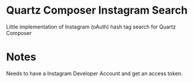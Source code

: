 # Quartz Composer Instagram Search

Little implementation of Instagram (oAuth) hash tag search for Quartz Composer

# Notes

Needs to have a Instagram Developer Account and get an access token.

